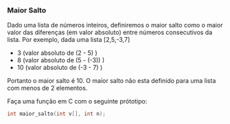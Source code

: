 ### Maior Salto
Dado uma lista de números inteiros, definiremos o maior salto como o maior valor das diferenças (em valor absoluto) entre números consecutivos da lista. Por exemplo, dada uma lista [2,5,-3,7]

-   3 (valor absoluto de (2 - 5) )
-   8 (valor absoluto de (5 - (-3)) )
-   10 (valor absoluto de (-3 - 7) )

Portanto o maior salto é 10.  O maior salto não esta definido para uma lista com menos de 2 elementos.

Faça uma função em C com o seguinte prótotipo:
```C
int maior_salto(int v[], int n);
```

